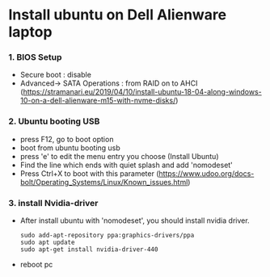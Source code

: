 # Install ubuntu on Dell Alienware laptop

### 1. BIOS Setup
  - Secure boot : disable
  - Advanced-> SATA Operations : from RAID on to AHCI
  (https://stramanari.eu/2019/04/10/install-ubuntu-18-04-along-windows-10-on-a-dell-alienware-m15-with-nvme-disks/)
  
### 2. Ubuntu booting USB
  - press F12, go to boot option
  - boot from ubuntu booting usb
  - press 'e' to edit the menu entry you choose (Install Ubuntu)
  - Find the line which ends with quiet splash and add 'nomodeset'
  - Press Ctrl+X to boot with this parameter
  (https://www.udoo.org/docs-bolt/Operating_Systems/Linux/Known_issues.html)
  
### 3. install Nvidia-driver
  - After install ubuntu with 'nomodeset', you should install nvidia driver.
    ~~~
    sudo add-apt-repository ppa:graphics-drivers/ppa
    sudo apt update
    sudo apt-get install nvidia-driver-440
    ~~~
  - reboot pc
